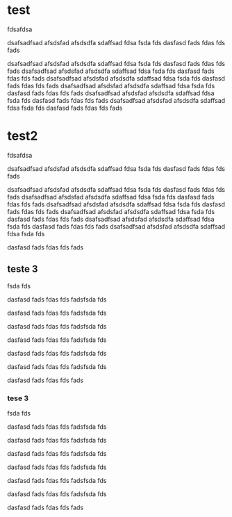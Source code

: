 # test
fdsafdsa

dsafsadfsad
afsdsfad
afsdsdfa
sdaffsad
fdsa
fsda
fds
dasfasd
fads
fdas
fds
fads

dsafsadfsad
afsdsfad
afsdsdfa
sdaffsad
fdsa
fsda
fds
dasfasd
fads
fdas
fds
fads
dsafsadfsad
afsdsfad
afsdsdfa
sdaffsad
fdsa
fsda
fds
dasfasd
fads
fdas
fds
fads
dsafsadfsad
afsdsfad
afsdsdfa
sdaffsad
fdsa
fsda
fds
dasfasd
fads
fdas
fds
fads
dsafsadfsad
afsdsfad
afsdsdfa
sdaffsad
fdsa
fsda
fds
dasfasd
fads
fdas
fds
fads
dsafsadfsad
afsdsfad
afsdsdfa
sdaffsad
fdsa
fsda
fds
dasfasd
fads
fdas
fds
fads
dsafsadfsad
afsdsfad
afsdsdfa
sdaffsad
fdsa
fsda
fds
dasfasd
fads
fdas
fds
fads
# test2

fdsafdsa

dsafsadfsad
afsdsfad
afsdsdfa
sdaffsad
fdsa
fsda
fds
dasfasd
fads
fdas
fds
fads

dsafsadfsad
afsdsfad
afsdsdfa
sdaffsad
fdsa
fsda
fds
dasfasd
fads
fdas
fds
fads
dsafsadfsad
afsdsfad
afsdsdfa
sdaffsad
fdsa
fsda
fds
dasfasd
fads
fdas
fds
fads
dsafsadfsad
afsdsfad
afsdsdfa
sdaffsad
fdsa
fsda
fds
dasfasd
fads
fdas
fds
fads
dsafsadfsad
afsdsfad
afsdsdfa
sdaffsad
fdsa
fsda
fds
dasfasd
fads
fdas
fds
fads
dsafsadfsad
afsdsfad
afsdsdfa
sdaffsad
fdsa
fsda
fds
dasfasd
fads
fdas
fds
fads
dsafsadfsad
afsdsfad
afsdsdfa
sdaffsad
fdsa
fsda
fds


dasfasd
fads
fdas
fds
fads
## teste 3
fsda
fds


dasfasd
fads
fdas
fds
fadsfsda
fds


dasfasd
fads
fdas
fds
fadsfsda
fds


dasfasd
fads
fdas
fds
fadsfsda
fds


dasfasd
fads
fdas
fds
fadsfsda
fds


dasfasd
fads
fdas
fds
fadsfsda
fds


dasfasd
fads
fdas
fds
fadsfsda
fds


dasfasd
fads
fdas
fds
fads

### tese 3
fsda
fds


dasfasd
fads
fdas
fds
fadsfsda
fds


dasfasd
fads
fdas
fds
fadsfsda
fds


dasfasd
fads
fdas
fds
fadsfsda
fds


dasfasd
fads
fdas
fds
fadsfsda
fds


dasfasd
fads
fdas
fds
fadsfsda
fds


dasfasd
fads
fdas
fds
fadsfsda
fds


dasfasd
fads
fdas
fds
fads
